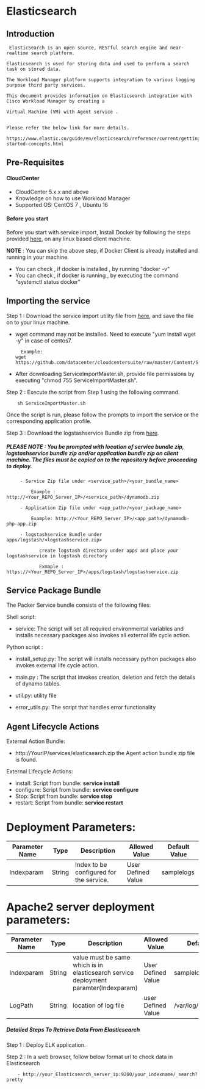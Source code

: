 # Elasticsearch
## Introduction
     ElasticSearch is an open source, RESTful search engine and near-realtime search platform. 
    
    Elasticsearch is used for storing data and used to perform a search task on stored data.
       
    The Workload Manager platform supports integration to various logging purpose third party services.
    
    This document provides information on Elasticsearch integration with Cisco Workload Manager by creating a
     
    Virtual Machine (VM) with Agent service .
    

    Please refer the below link for more details.

    https://www.elastic.co/guide/en/elasticsearch/reference/current/getting-started-concepts.html
## Pre-Requisites
#### CloudCenter
- CloudCenter 5.x.x and above
- Knowledge on how to use Workload Manager
- Supported OS: CentOS 7 , Ubuntu 16
	
#### Before you start
Before you start with service import, Install Docker by following the steps provided [here](https://github.com/datacenter/cloudcentersuite/raw/master/Content/dockerimages/Steps%20for%20Installation%20of%20Docker%20CE%20on%20CentOS7_V2.docx), on any linux based client machine.

**NOTE** : You can skip the above step, if Docker Client is already installed and running in your machine. 
- You can check , if docker is installed , by running "docker -v"
- You can check , if docker is running , by executing the command "systemctl status docker"

## Importing the service

Step 1 : Download the service import utility file  from [here](https://raw.githubusercontent.com/datacenter/cloudcentersuite/master/Content/Scripts/ServiceImportMaster.sh), and save the file on to your linux machine.
- wget command may not be installed. Need to execute "yum install wget -y" in case of centos7.

	    Example: 
      wget https://github.com/datacenter/cloudcentersuite/raw/master/Content/Scripts/ServiceImportMaster.sh
				
- After downloading ServiceImportMaster.sh, provide file permissions by executing "chmod 755 ServiceImportMaster.sh".

Step 2 : Execute the script from Step 1 using the following command.

        sh ServiceImportMaster.sh

Once the script is run, please follow the prompts to import the service or the corresponding application profile.

Step 3 : Download the logstashservice Bundle zip from [here](https://github.com/datacenter/cloudcentersuite/raw/master/Content/Logging/Elasticsearch/WorkloadManager/ApplicationProfiles/artifacts/logstashservice.zip).

##### PLEASE NOTE : You be prompted with location of service bundle zip, logstashservice bundle zip and/or application bundle zip on client machine. The files must be copied on to the repository before proceeding to deploy.

         - Service Zip file under <service_path>/<your_bundle_name>
                    
             Example : http://<Your_REPO_Server_IP>/<service_path>/dynamodb.zip 
    
         - Application Zip file under <app_path>/<your_package_name>
            
             Example: http://<Your_REPO_Server_IP>/<app_path>/dynamodb-php-app.zip
             
         - logstashservice Bundle under apps/logstash/<logstashservice.zip>
            
                create logstash directory under apps and place your logstashservice in logstash directory
                
                Exmaple : https://<Your_REPO_Server_IP>/apps/logstash/logstashservice.zip    

## Service Package Bundle

The Packer Service bundle consists of the following files:

Shell script:
 - service: The script will set all required environmental variables and installs necessary packages also invokes all external life cycle action.

Python script :

 - install_setup.py: The script will installs necessary python packages also invokes external life cycle action.

 - main.py : The script that invokes creation, deletion and fetch the details of dynamo tables.

 - util.py: utility file

 - error_utils.py: The script that handles error functionality

## Agent Lifecycle Actions

External Action Bundle:  
 - http://YourIP/services/elasticsearch.zip the Agent action bundle zip file is found.
 
External Lifecycle Actions:
 - install: Script from bundle: **service install**
 - configure: Script from bundle: **service configure** 
 - Stop: Script from bundle: **service stop**
 - restart: Script from bundle: **service restart**

		
#  Deployment Parameters:

| Parameter Name | Type | Description | Allowed Value |Default Value |
| ------ | ------ | ------ |------ | ------ |
| Indexparam       | String  | Index to be configured for the service. | User Defined Value | samplelogs |



# Apache2 server deployment parameters:

| Parameter Name | Type | Description | Allowed Value |Default Value |
| ------ | ------ | ------ |------ | ------ |
| Indexparam       | String  | value must be same which is in elasticsearch service deployment paramter(Indexparam) | User Defined Value | samplelogs |
| LogPath          | String  | location of log file| user Defined Value|/var/log/httpd/error.log|


##### Detailed Steps To Retrieve Data From Elasticsearch

Step 1 : Deploy ELK application.

Step 2 : In a web browser, follow below format url to check data in Elasticsearch
         
     	- http://your_Elasticsearch_server_ip:9200/your_indexname/_search?pretty
          


